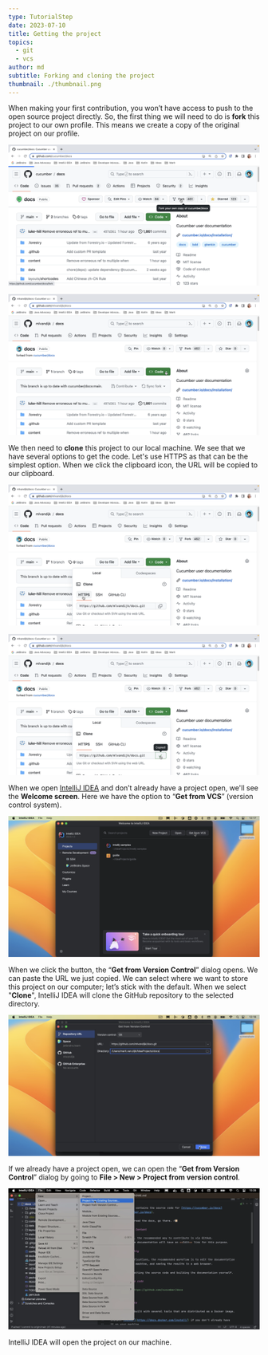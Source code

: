 ```yaml
---
type: TutorialStep
date: 2023-07-10
title: Getting the project
topics:
  - git
  - vcs
author: md
subtitle: Forking and cloning the project
thumbnail: ./thumbnail.png
---
```


When making your first contribution, you won’t have access to push to the open source project directly. So, the first thing we will need to do is **fork** this project to our own profile. This means we create a copy of the original project on our profile.

![Fork project](fork-project.png)

![Fork](fork.png)

We then need to **clone** this project to our local machine. We see that we have several options to get the code. Let's use HTTPS as that can be the simplest option. When we click the clipboard icon, the URL will be copied to our clipboard.

![Clone](clone.png)

![Copied](copied.png)

When we open [IntelliJ IDEA](https://www.jetbrains.com/idea/) and don’t already have a project open, we'll see the **Welcome screen**. Here we have the option to “**Get from VCS**” (version control system).

![Welcome screen](get-from-vcs.png)

When we click the button, the “**Get from Version Control**” dialog opens. We can paste the URL we just copied. We can select where we want to store this project on our computer; let’s stick with the default. When we select "**Clone**", IntelliJ IDEA will clone the GitHub repository to the selected directory.

![Clone project](clone-project.png)

If we already have a project open, we can open the “**Get from Version Control**” dialog by going to **File > New > Project from version control**.

![New Project from version control menu](menu-project-vcs.png)

IntelliJ IDEA will open the project on our machine.
